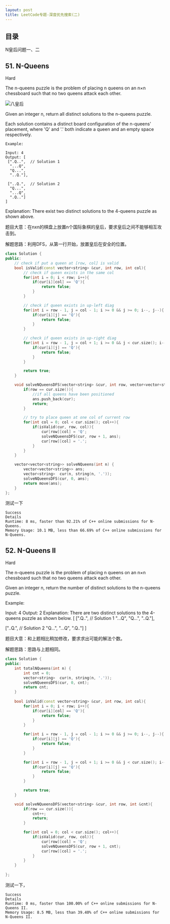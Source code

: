 ```yaml
---
layout: post
title: LeetCode专题-深度优先搜索(二)
---
```


## 目录
N皇后问题一、二

## 51. N-Queens

Hard

The n-queens puzzle is the problem of placing n queens on an n×n chessboard such that no two queens attack each other.

![八皇后](https://assets.leetcode.com/uploads/2018/10/12/8-queens.png)

Given an integer n, return all distinct solutions to the n-queens puzzle.

Each solution contains a distinct board configuration of the n-queens' placement, where 'Q' and '.' both indicate a queen and an empty space respectively.

```
Example:

Input: 4
Output: [
 [".Q..",  // Solution 1
  "...Q",
  "Q...",
  "..Q."],

 ["..Q.",  // Solution 2
  "Q...",
  "...Q",
  ".Q.."]
]
```
Explanation: There exist two distinct solutions to the 4-queens puzzle as shown above.

题目大意：在nxn的棋盘上放置n个国际象棋的皇后，要求皇后之间不能够相互攻击到。

解题思路：利用DFS，从第一行开始，放置皇后在安全的位置。

```c++
class Solution {
public:
    // check if put a queen at [row, col] is valid
    bool isValid(const vector<string> &cur, int row, int col){
        // check if queen exists in the same col
        for(int i = 0; i < row; i++){
            if(cur[i][col] == 'Q'){
                return false;
            }
        }

        // check if queen exists in up-left diag
        for(int i = row - 1, j = col - 1; i >= 0 && j >= 0; i--, j--){
            if(cur[i][j] == 'Q'){
                return false;
            }
        }

        // check if queen exists in up-right diag
        for(int i = row - 1, j = col + 1; i >= 0 && j < cur.size(); i--, j++){
            if(cur[i][j] == 'Q'){
                return false;
            }
        }

        return true;
    }

    void solveNQueensDFS(vector<string> &cur, int row, vector<vector<string>> &ans){
        if(row == cur.size()){
            //if all queens have been positioned
            ans.push_back(cur);
            return;
        }

        // try to place queen at one col of current row
        for(int col = 0; col < cur.size(); col++){
            if(isValid(cur, row, col)){
                cur[row][col] = 'Q';
                solveNQueensDFS(cur, row + 1, ans);
                cur[row][col] = '.';
            }
        }
    }

    vector<vector<string>> solveNQueens(int n) {
        vector<vector<string>> ans;
        vector<string>  cur(n, string(n, '.'));
        solveNQueensDFS(cur, 0, ans);
        return move(ans);
    }
};
```
测试一下
```
Success
Details
Runtime: 8 ms, faster than 92.21% of C++ online submissions for N-Queens.
Memory Usage: 10.1 MB, less than 66.69% of C++ online submissions for N-Queens.
```

## 52. N-Queens II

Hard

The n-queens puzzle is the problem of placing n queens on an n×n chessboard such that no two queens attack each other.

Given an integer n, return the number of distinct solutions to the n-queens puzzle.

Example:

Input: 4
Output: 2
Explanation: There are two distinct solutions to the 4-queens puzzle as shown below.
[
 [".Q..",  // Solution 1
  "...Q",
  "Q...",
  "..Q."],

 ["..Q.",  // Solution 2
  "Q...",
  "...Q",
  ".Q.."]
]

题目大意：和上题相比稍加修改，要求求出可能的解法个数。

解题思路：思路与上题相同。

```c++
class Solution {
public:
    int totalNQueens(int n) {
        int cnt = 0;
        vector<string>  cur(n, string(n, '.'));
        solveNQueensDFS(cur, 0, cnt);
        return cnt;        
    }
    
    bool isValid(const vector<string> &cur, int row, int col){
        for(int i = 0; i < row; i++){
            if(cur[i][col] == 'Q'){
                return false;
            }
        }

        for(int i = row - 1, j = col - 1; i >= 0 && j >= 0; i--, j--){
            if(cur[i][j] == 'Q'){
                return false;
            }
        }

        for(int i = row - 1, j = col + 1; i >= 0 && j < cur.size(); i--, j++){
            if(cur[i][j] == 'Q'){
                return false;
            }
        }

        return true;
    }

    void solveNQueensDFS(vector<string> &cur, int row, int &cnt){
        if(row == cur.size()){
            cnt++;
            return;
        }

        for(int col = 0; col < cur.size(); col++){
            if(isValid(cur, row, col)){
                cur[row][col] = 'Q';
                solveNQueensDFS(cur, row + 1, cnt);
                cur[row][col] = '.';
            }
        }
    }
  
};
```
测试一下，
```
Success
Details
Runtime: 0 ms, faster than 100.00% of C++ online submissions for N-Queens II.
Memory Usage: 8.5 MB, less than 39.40% of C++ online submissions for N-Queens II.
```